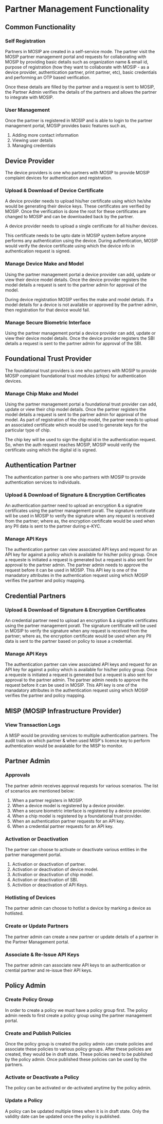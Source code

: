 # Partner Management Functionality

## Common Functionality

### Self Registration

Partners in MOSIP are created in a self-service mode. The partner visit the MOSIP partner management portal and requests for collaborating with MOSIP by providing basic details such as organization name & email id, purpose of registration \(how they want to collaborate with MOSIP - as a device provider, authentication partner, print partner, etc\), basic credentials and performing an OTP based verification.

Once these details are filled by the partner and a request is sent to MOSIP, the Partner Admin verifies the details of the partners and allows the partner to integrate with MOSIP.

### User Management

Once the partner is registered in MOSIP and is able to login to the partner management portal, MOSIP provides basic features such as,

1. Adding more contact information
2. Viewing user details
3. Managing credentials

## Device Provider

The device providers is one who partners with MOSIP to provide MOSIP complaint devices for authentication and registration.

### Upload & Download of Device Certificate

A device provider needs to upload his/her certificate using which he/she would be generating their device keys. These certificates are verified by MOSIP. Once the verification is done the root for these certificates are changed to MOSIP and can be downloaded back by the partner.

A device provider needs to upload a single certificate for all his/her devices.

This certificate needs to be upto date in MOSIP system before anyone performs any authentication using the device. During authentication, MOSIP would verify the device certificate using which the device info in authentication request is signed.

### Manage Device Make and Model

Using the partner management portal a device provider can add, update or view their device model details. Once the device provider registers the model details a request is sent to the partner admin for approval of the model.

During device registration MOSIP verifies the make and model detials. If a model details for a device is not available or approved by the partner admin, then registration for that device would fail.

### Manage Secure Biometric Interface

Using the partner management portal a device provider can add, update or view their device model details. Once the device provider registers the SBI details a request is sent to the partner admin for approval of the SBI.

## Foundational Trust Provider

The foundational trust providers is one who partners with MOSIP to provide MOSIP complaint foundational trust modules \(chips\) for authentication devices.

### Manage Chip Make and Model

Using the partner management portal a foundational trust provider can add, update or view their chip model details. Once the partner registers the model details a request is sent to the partner admin for approval of the model. As part of registration of the chip model, the partner needs to upload an associated certificate which would be used to generate keys for the particular type of chip.

The chip key will be used to sign the digital id in the authentication request. So, when the auth request reaches MOSIP, MOSIP would verify the certificate using which the digital id is signed.

## Authentication Partner

The authentication partner is one who partners with MOSIP to provide authentication services to individuals.

### Upload & Download of Signature & Encryption Certificates

An authentication partner need to upload an encryption & a signatire certificates using the partner management poratl. The signature certificate will be used in MOSIP to verify the signature when any request is received from the partner; where as, the encryption certificate would be used when any PII data is sent to the partner during e-KYC.

### Manage API Keys

The authentication partner can view associated API keys and request for an API key for against a policy which is available for his/her policy group. Once a requeste is initiated a request is generated but a request is also sent for approval to the partner admin. The partner admin needs to approve the request before it can be used in MOSIP. This API key is one of the manadatory attributes in the authentication request using which MOSIP verifies the partner and policy mapping.

## Credential Partners

### Upload & Download of Signature & Encryption Certificates

An credential partner need to upload an encryption & a signatire certificates using the partner management poratl. The signature certificate will be used in MOSIP to verify the signature when any request is received from the partner; where as, the encryption certificate would be used when any PII data is sent to the partner based on policy to issue a credential.

### Manage API Keys

The authentication partner can view associated API keys and request for an API key for against a policy which is available for his/her policy group. Once a requeste is initiated a request is generated but a request is also sent for approval to the partner admin. The partner admin needs to approve the request before it can be used in MOSIP. This API key is one of the manadatory attributes in the authentication request using which MOSIP verifies the partner and policy mapping.

## MISP \(MOSIP Infrastructure Provider\)

### View Transaction Logs

A MISP would be providing services to multiple authentication partners. The audit trails on which partner & when used MISP's licence key to perform authentication would be avaialable for the MISP to monitor.

## Partner Admin

### Approvals

The partner admin receives approval requests for various scenarios. The list of scenarios are mentioned below:

1. When a partner registers in MOSIP.
2. When a device model is registered by a device provider.
3. When a secure biometric interface is registered by a device provider.
4. When a chip model is registered by a foundational trust provider.
5. When an authentication partner requests for an API key.
6. When a credential partner requests for an API key.

### Activation or Deactivation

The partner can choose to activate or deactivate various entities in the partner management portal.

1. Activation or deactivation of partner.
2. Activation or deactivation of device model.
3. Activation or deactivation of chip model.
4. Activation or deactivation of SBI.
5. Activition or deactivation of API Keys.

### Hotlisting of Devices

The partner admin can choose to hotlist a device by marking a device as hotlisted.

### Create or Update Partners

The partner admin can create a new partner or update details of a partner in the Partner Management portal.

### Associate & Re-Issue API Keys

The partner admin can associate new API keys to an authentication or crential partner and re-issue their API keys.

## Policy Admin

### Create Policy Group

In order to create a policy we must have a policy group first. The policy admin needs to first create a policy group using the partner management portal.

### Create and Publish Policies

Once the policy group is created the policy admin can create policies and associate these policies to various policy groups. After these policies are created, they would be in draft state. These policies need to be published by the policy admin. Once published these policies can be used by the partners.

### Activate or Deactivate a Policy

The policy can be activated or de-activated anytime by the policy admin.

### Update a Policy

A policy can be updated multiple times when it is in draft state. Only the validity date can be updated once the policy is published.

